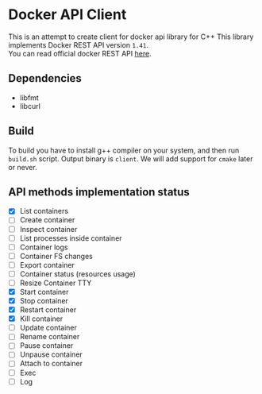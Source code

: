 # Docker API Client 
This is an attempt to create client for docker api library for C++ This library implements Docker REST API version `1.41`. </br>
You can read official docker REST API [here](https://docs.docker.com/engine/api/v1.41/#tag/Exec/operation/ContainerExec).

## Dependencies
- libfmt
- libcurl

## Build
To build you have to install g++ compiler on your system, and then run `build.sh` script. Output binary is `client`. We will add support for `cmake` later or never.

## API methods implementation status
- [x] List containers
- [ ] Create container
- [ ] Inspect container
- [ ] List processes inside container
- [ ] Container logs
- [ ] Container FS changes
- [ ] Export container
- [ ] Container status (resources usage)
- [ ] Resize Container TTY
- [x] Start container
- [x] Stop container
- [x] Restart container
- [x] Kill container
- [ ] Update container
- [ ] Rename container
- [ ] Pause container
- [ ] Unpause container
- [ ] Attach to container
- [ ] Exec
- [ ] Log
